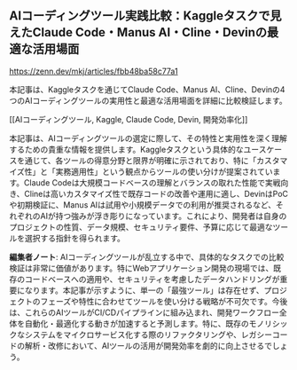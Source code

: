 ## AIコーディングツール実践比較：Kaggleタスクで見えたClaude Code・Manus AI・Cline・Devinの最適な活用場面

https://zenn.dev/mkj/articles/fbb48ba58c77a1

本記事は、Kaggleタスクを通じてClaude Code、Manus AI、Cline、Devinの4つのAIコーディングツールの実用性と最適な活用場面を詳細に比較検証します。

[[AIコーディングツール, Kaggle, Claude Code, Devin, 開発効率化]]

本記事は、AIコーディングツールの選定に際して、その特性と実用性を深く理解するための貴重な情報を提供します。Kaggleタスクという具体的なユースケースを通じて、各ツールの得意分野と限界が明確に示されており、特に「カスタマイズ性」と「実務適用性」という観点からツールの使い分けが提案されています。Claude Codeは大規模コードベースの理解とバランスの取れた性能で実戦向き、Clineは高いカスタマイズ性で既存コードの改善や運用に適し、DevinはPoCや初期検証に、Manus AIは試用や小規模データでの利用が推奨されるなど、それぞれのAIが持つ強みが浮き彫りになっています。これにより、開発者は自身のプロジェクトの性質、データ規模、セキュリティ要件、予算に応じて最適なツールを選択する指針を得られます。

**編集者ノート**: AIコーディングツールが乱立する中で、具体的なタスクでの比較検証は非常に価値があります。特にWebアプリケーション開発の現場では、既存のコードベースへの適用や、セキュリティを考慮したデータハンドリングが重要になります。本記事が示すように、単一の「最強ツール」は存在せず、プロジェクトのフェーズや特性に合わせてツールを使い分ける戦略が不可欠です。今後は、これらのAIツールがCI/CDパイプラインに組み込まれ、開発ワークフロー全体を自動化・最適化する動きが加速すると予測します。特に、既存のモノリシックなシステムをマイクロサービス化する際のリファクタリングや、レガシーコードの解析・改修において、AIツールの活用が開発効率を劇的に向上させるでしょう。